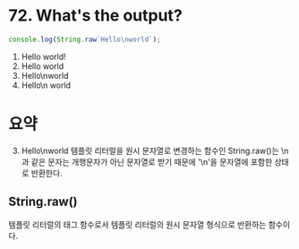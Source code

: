 # 72. What's the output?

```javascript
console.log(String.raw`Hello\nworld`);
```

1. Hello world!
2. Hello
   world
3. Hello\nworld
4. Hello\n
   world

# 요약

3. Hello\nworld
   템플릿 리터럴을 원시 문자열로 변경하는 함수인 String.raw()는 \n과 같은 문자는 개행문자가 아닌 문자열로 받기 때문에 '\n'을 문자열에 포함한 상태로 반환한다.

## String.raw()

템플릿 리터럴의 태그 함수로서 템플릿 리터럴의 원시 문자열 형식으로 반환하는 함수이다.
